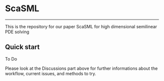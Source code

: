 # ScaSML

-------

This is the repository for our paper ScaSML for high dimensional semilinear PDE solving
## Quick start
To Do

Please look at the Discussions part above for further informations about the workflow, current issues, and methods to try.